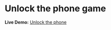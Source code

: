 # Unlock the phone game

**Live Demo:** <a href="https://phone-unlock-game.netlify.app/" target="_blank">Unlock the phone</a>

